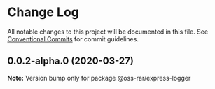 # Change Log

All notable changes to this project will be documented in this file.
See [Conventional Commits](https://conventionalcommits.org) for commit guidelines.

## 0.0.2-alpha.0 (2020-03-27)

**Note:** Version bump only for package @oss-rar/express-logger

